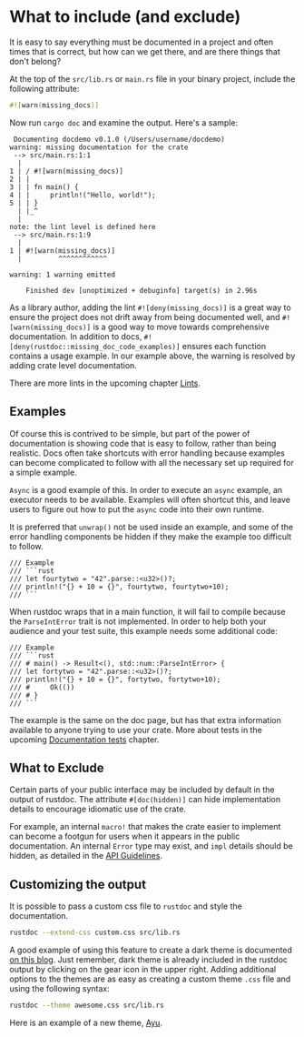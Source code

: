 # What to include (and exclude)

It is easy to say everything must be documented in a project and often times
that is correct, but how can we get there, and are there things that don't
belong?

At the top of the `src/lib.rs` or `main.rs` file in your binary project, include
the following attribute:

```rust
#![warn(missing_docs)]
```

Now run `cargo doc` and examine the output.  Here's a sample:

```text
 Documenting docdemo v0.1.0 (/Users/username/docdemo)
warning: missing documentation for the crate
 --> src/main.rs:1:1
  |
1 | / #![warn(missing_docs)]
2 | |
3 | | fn main() {
4 | |     println!("Hello, world!");
5 | | }
  | |_^
  |
note: the lint level is defined here
 --> src/main.rs:1:9
  |
1 | #![warn(missing_docs)]
  |         ^^^^^^^^^^^^

warning: 1 warning emitted

    Finished dev [unoptimized + debuginfo] target(s) in 2.96s
```

As a library author, adding the lint `#![deny(missing_docs)]` is a great way to
ensure the project does not drift away from being documented well, and
`#![warn(missing_docs)]` is a good way to move towards comprehensive
documentation.  In addition to docs, `#![deny(rustdoc::missing_doc_code_examples)]`
ensures each function contains a usage example.  In our example above, the
warning is resolved by adding crate level documentation.

There are more lints in the upcoming chapter [Lints][rustdoc-lints].

## Examples

Of course this is contrived to be simple, but part of the power of documentation
is showing code that is easy to follow, rather than being realistic.  Docs often
take shortcuts with error handling because examples can become complicated to
follow with all the necessary set up required for a simple example.

`Async` is a good example of this.  In order to execute an `async` example, an
executor needs to be available.  Examples will often shortcut this, and leave
users to figure out how to put the `async` code into their own runtime.

It is preferred that `unwrap()` not be used inside an example, and some of the
error handling components be hidden if they make the example too difficult to
follow.

``````text
/// Example
/// ```rust
/// let fourtytwo = "42".parse::<u32>()?;
/// println!("{} + 10 = {}", fourtytwo, fourtytwo+10);
/// ```
``````

When rustdoc wraps that in a main function, it will fail to compile because the
`ParseIntError` trait is not implemented.  In order to help both your audience
and your test suite, this example needs some additional code:

``````text
/// Example
/// ```rust
/// # main() -> Result<(), std::num::ParseIntError> {
/// let fortytwo = "42".parse::<u32>()?;
/// println!("{} + 10 = {}", fortytwo, fortytwo+10);
/// #     Ok(())
/// # }
/// ```
``````

The example is the same on the doc page, but has that extra information
available to anyone trying to use your crate.  More about tests in the
upcoming [Documentation tests] chapter.

## What to Exclude

Certain parts of your public interface may be included by default in the output
of rustdoc.  The attribute `#[doc(hidden)]` can hide implementation details
to encourage idiomatic use of the crate.

For example, an internal `macro!` that makes the crate easier to implement can
become a footgun for users when it appears in the public documentation.  An
internal `Error` type may exist, and `impl` details should be hidden, as
detailed in the [API Guidelines].

## Customizing the output

It is possible to pass a custom css file to `rustdoc` and style the
documentation.

```bash
rustdoc --extend-css custom.css src/lib.rs
```

A good example of using this feature to create a dark theme is documented [on
this blog].  Just remember, dark theme is already included in the rustdoc output
by clicking on the gear icon in the upper right. Adding additional options to the
themes are as easy as creating a custom theme `.css` file and using the following
syntax:

```bash
rustdoc --theme awesome.css src/lib.rs
```

Here is an example of a new theme, [Ayu].

[Ayu]: https://github.com/rust-lang/rust/blob/master/src/librustdoc/html/static/css/themes/ayu.css
[API Guidelines]: https://rust-lang.github.io/api-guidelines/documentation.html#rustdoc-does-not-show-unhelpful-implementation-details-c-hidden
[Documentation tests]: documentation-tests.md
[on this blog]: https://blog.guillaume-gomez.fr/articles/2016-09-16+Generating+doc+with+rustdoc+and+a+custom+theme
[rustdoc-lints]: ../lints.md
